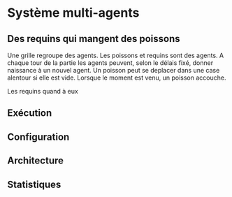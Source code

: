 # Système multi-agents

## Des requins qui mangent des poissons

Une grille regroupe des agents. Les poissons et requins sont des agents.
A chaque tour de la partie les agents peuvent, selon le délais fixé, donner naissance à un nouvel agent.
Un poisson peut se deplacer dans une case alentour si elle est vide.
Lorsque le moment est venu, un poisson accouche.

Les requins quand à eux

## Exécution

## Configuration

## Architecture

## Statistiques
